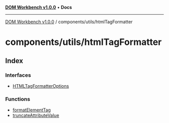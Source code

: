 [**DOM Workbench v1.0.0**](../../../README.md) • **Docs**

***

[DOM Workbench v1.0.0](../../../modules.md) / components/utils/htmlTagFormatter

# components/utils/htmlTagFormatter

## Index

### Interfaces

- [HTMLTagFormatterOptions](interfaces/HTMLTagFormatterOptions.md)

### Functions

- [formatElementTag](functions/formatElementTag.md)
- [truncateAttributeValue](functions/truncateAttributeValue.md)
